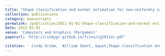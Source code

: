 ```yaml
---
title: "Shape classification and normal estimation for non-uniformly sampled, noisy point data"
collection: publications
category: manuscripts
permalink: /publication/2011-01-01-Shape-classification-and-normal-estimation-for-non-uniformly-sampled-noisy-point-data
date: 2011-01-01
venue: 'Computers and Graphics (Pergamon)'
paperurl: 'http://cindygr.github.io/files/cg2011sc.pdf'

citation: ' Cindy Grimm,  William Smart, &quot;Shape classification and normal estimation for non-uniformly sampled, noisy point data.&quot; Computers and Graphics (Pergamon), 2011.'
---
```


